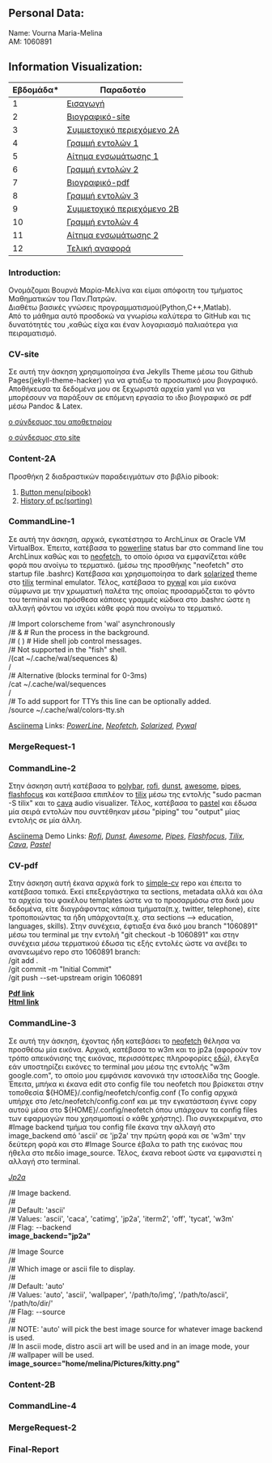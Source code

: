 ## Personal Data:
Name: Vourna Maria-Melina <br /> 
ΑΜ: 1060891 

## Information Visualization:
| Εβδομάδα* | Παραδοτέο |
| --- | --- |
| 1 | [Εισαγωγή](#Introduction) |
| 2 | [Βιογραφικό-site](#CV-site) |
| 3 | [Συμμετοχικό περιεχόμενο 2A](#Content-2A) |
| 4 | [Γραμμή εντολών 1](#CommandLine-1)
| 5 | [Αίτημα ενσωμάτωσης 1](#MergeRequest-1) |
| 6 | [Γραμμή εντολών 2](#CommandLine-2) |
| 7 | [Βιογραφικό-pdf](#CV-pdf) |
| 8 | [Γραμμή εντολών 3](#CommandLine-3) |
| 9 | [Συμμετοχικό περιεχόμενο 2B](#Content-2Β) |
| 10 | [Γραμμή εντολών 4](#CommandLine-4)|
| 11 | [Αίτημα ενσωμάτωσης 2](#MergeRequest-2) |
| 12 | [Τελική αναφορά](#Final-Report) |

### Introduction:
Ονομάζομαι Βουρνά Μαρία-Μελίνα και είμαι απόφοιτη του τμήματος Μαθηματικών του Παν.Πατρών. <br/>
Διαθέτω βασικές γνώσεις προγραμματισμού(Python,C++,Matlab). <br/>
Από το μάθημα  αυτό προσδοκώ να γνωρίσω καλύτερα το GitHub και τις δυνατότητές του ,καθώς είχα και έναν λογαριασμό παλιαότερα για πειραματισμό.

### CV-site
Σε αυτή την άσκηση χρησιμοποίησα ένα Jekylls Theme μέσω του Github Pages(jekyll-theme-hacker) για να φτιάξω το προσωπικό μου βιογραφικό. Αποθήκευσα τα δεδομένα μου σε ξεχωριστά αρχεία yaml για να μπορέσουν να παράξουν σε επόμενη εργασία το ιδιο βιογραφικό σε pdf μέσω Pandoc & Latex. 

[ο σύνδεσμος του αποθετηρίου](https://github.com/vournam/my_cv) 

[ο σύνδεσμος στο site](https://vournam.github.io/my_cv/) 

### Content-2A
Προσθήκη 2 διαδραστικών παραδειγμάτων στο βιβλίο pibook:
  1. [Button menu(pibook)](https://pibooksite1.netlify.app/remix/button-menu(pibook)/)
  2. [History of pc(sorting)](https://pibooksite1.netlify.app/remix/pc-history-sorting/)

### CommandLine-1
Σε αυτή την άσκηση, αρχικά, εγκατέστησα το ArchLinux σε Oracle VM VirtualBox. Έπειτα, κατέβασα το [powerline](https://github.com/powerline/powerline) status bar στο command line του ArchLinux καθώς και το [neofetch](https://github.com/dylanaraps/neofetch), το οποίο όρισα να εμφανίζεται κάθε φορά που ανοίγω το τερματικό. (μέσω της προσθήκης "neofetch" στο startup file .bashrc) Κατέβασα και χρησιμοποίησα το dark [solarized](https://github.com/altercation/solarized) theme στο [tilix](https://gnunn1.github.io/tilix-web/) terminal emulator. Τέλος, κατέβασα το [pywal](https://github.com/dylanaraps/pywal) και μία εικόνα σύμφωνα με την χρωματική παλέτα της οποίας προσαρμόζεται το φόντο του terminal και πρόσθεσα κάποιες γραμμές κώδικα στο .bashrc ώστε η αλλαγή φόντου να ισχύει κάθε φορά που ανοίγω το τερματικό.

/# Import colorscheme from 'wal' asynchronously </br>
/# &   # Run the process in the background. <br/>
/# ( ) # Hide shell job control messages. <br/>
/# Not supported in the "fish" shell. <br/>
/(cat ~/.cache/wal/sequences &) <br/>
/<br/>
/# Alternative (blocks terminal for 0-3ms) <br/>
/cat ~/.cache/wal/sequences <br/>
/<br/>
/# To add support for TTYs this line can be optionally added. <br/>
/source ~/.cache/wal/colors-tty.sh <br/>

[Asciinema](https://asciinema.org/) Links:
*[PowerLine](https://asciinema.org/a/457054)*,
*[Neofetch](https://asciinema.org/a/457177)*,
*[Solarized]()*,
*[Pywal](https://asciinema.org/a/457192)*

### MergeRequest-1

### CommandLine-2
Στην άσκηση αυτή κατέβασα το [polybar](https://github.com/polybar/polybar), [rofi](https://github.com/davatorium/rofi), [dunst](https://github.com/dunst-project/dunst), [awesome](https://github.com/awesomeWM/awesome), [pipes](https://github.com/pipeseroni/pipes.sh), [flashfocus](https://github.com/fennerm/flashfocus) και κατέβασα επιπλέον το [tilix](https://gnunn1.github.io/tilix-web/) μέσω της εντολής "sudo pacman -S tilix" και το [cava](https://github.com/karlstav/cava#configuration) audio visualizer. Τέλος, κατέβασα το [pastel](https://github.com/sharkdp/pastel) και έδωσα μία σειρά εντολών που συντέθηκαν μέσω "piping" του "output" μίας εντολής σε μία άλλη.

[Asciinema](https://asciinema.org/) Demo Links:
*[Rofi](https://asciinema.org/a/457687)*,
*[Dunst]()*,
*[Awesome]()*,
*[Pipes](https://asciinema.org/a/458185)*,
*[Flashfocus]()*,
*[Tilix]()*,
*[Cava](https://asciinema.org/a/458152)*,
*[Pastel](https://asciinema.org/a/458180)*

### CV-pdf
Στην άσκηση αυτή έκανα αρχικά fork το [simple-cv](https://github.com/plain-plain-text/simple-cv) repo και έπειτα το κατέβασα τοπικά. Εκεί επεξεργάστηκα τα sections, metadata αλλά και όλα τα αρχεία του φακέλου templates ώστε να το προσαρμόσω στα δικά μου δεδομένα, είτε διαγράφοντας κάποια τμήματα(π.χ. twitter, telephone), είτε τροποποιώντας τα ήδη υπάρχοντα(π.χ. στα sections --> education, languages, skills). Στην συνέχεια, έφτιαξα ένα δικό μου branch "1060891" μέσω του terminal με την εντολή "git checkout -b 1060891" και στην συνέχεια μέσω τερματικού έδωσα τις εξής εντολές ώστε να ανέβει το ανανεωμένο repo στο 1060891 branch: </br>
/git add . </br>
/git commit -m "Initial Commit" </br>
/git push --set-upstream origin 1060891 </br>

**[Pdf link](https://github.com/vournam/simple-cv/blob/1060891/docs/M-M_Vourna.pdf)** </br>
**[Html link](https://github.com/vournam/simple-cv/blob/1060891/docs/index.html)**

### CommandLine-3
Σε αυτή την άσκηση, έχοντας ήδη κατεβάσει το [neofetch](https://github.com/dylanaraps/neofetch) θέλησα να προσθέσω μία εικόνα. Αρχικά, κατέβασα το w3m και το jp2a (αφορούν τον τρόπο απεικόνισης της εικόνας, περισσότερες πληροφορίες [εδώ](https://github.com/dylanaraps/neofetch/wiki/Image-Backends)), έλεγξα εάν υποστηρίζει εικόνες το terminal μου μέσω της εντολής "w3m google.com", το οποίο μου εμφάνισε κανονικά την ιστοσελίδα της Google. Έπειτα, μπήκα κι έκανα edit στο config file του neofetch που βρίσκεται στην τοποθεσία ${HOME}/.config/neofetch/config.conf (Το config αρχικά υπήρχε στο /etc/neofetch/config.conf και με την εγκατάσταση έγινε copy αυτού μέσα στο ${HOME}/.config/neofetch όπου υπάρχουν τα config files των εφαρμογών που χρησιμοποιεί ο κάθε χρήστης). Πιο συγκεκριμένα, στο #Image backend τμήμα του config file έκανα την αλλαγή στο image_backend από 'ascii' σε 'jp2a' την πρώτη φορά και σε 'w3m' την δεύτερη φορά και στο #Image Source έβαλα το path της εικόνας που ήθελα στο πεδίο image_source. Τέλος, έκανα reboot ώστε να εμφανιστεί η αλλαγή στο terminal.

*[Jp2a](https://asciinema.org/a/459412)*

/# Image backend. <br/>
/# <br/>
/# Default:  'ascii' <br/>
/# Values:   'ascii', 'caca', 'catimg', 'jp2a', 'iterm2', 'off', 'tycat', 'w3m' <br/>
/# Flag:     --backend <br/>
**image_backend="jp2a"** <br/>

/# Image Source <br/>
/# <br/>
/# Which image or ascii file to display. <br/>
/# <br/>
/# Default:  'auto' <br/>
/# Values:   'auto', 'ascii', 'wallpaper', '/path/to/img', '/path/to/ascii', '/path/to/dir/' <br/>
/# Flag:     --source <br/>
/# <br/>
/# NOTE: 'auto' will pick the best image source for whatever image backend is used. <br/>
/#       In ascii mode, distro ascii art will be used and in an image mode, your <br/>
/#       wallpaper will be used. <br/>
**image_source="home/melina/Pictures/kitty.png"** <br/>

### Content-2Β

### CommandLine-4

### MergeRequest-2

### Final-Report
